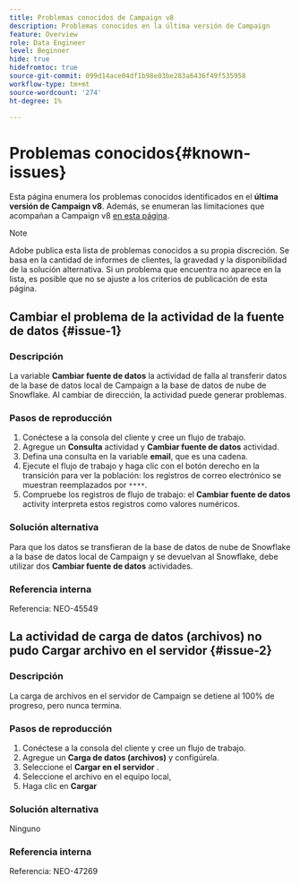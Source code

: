 ```yaml
---
title: Problemas conocidos de Campaign v8
description: Problemas conocidos en la última versión de Campaign
feature: Overview
role: Data Engineer
level: Beginner
hide: true
hidefromtoc: true
source-git-commit: 099d14ace04df1b98e03be283a6436f49f535958
workflow-type: tm+mt
source-wordcount: '274'
ht-degree: 1%

---
```


# Problemas conocidos{#known-issues}

Esta página enumera los problemas conocidos identificados en el **última versión de Campaign v8**. Además, se enumeran las limitaciones que acompañan a Campaign v8 [en esta página](known-limitations.md).


>[!NOTE]
>
>Adobe publica esta lista de problemas conocidos a su propia discreción. Se basa en la cantidad de informes de clientes, la gravedad y la disponibilidad de la solución alternativa. Si un problema que encuentra no aparece en la lista, es posible que no se ajuste a los criterios de publicación de esta página.

## Cambiar el problema de la actividad de la fuente de datos {#issue-1}

### Descripción

La variable **Cambiar fuente de datos** la actividad de falla al transferir datos de la base de datos local de Campaign a la base de datos de nube de Snowflake. Al cambiar de dirección, la actividad puede generar problemas.

### Pasos de reproducción

1. Conéctese a la consola del cliente y cree un flujo de trabajo.
1. Agregue un **Consulta** actividad y **Cambiar fuente de datos** actividad.
1. Defina una consulta en la variable **email**, que es una cadena.
1. Ejecute el flujo de trabajo y haga clic con el botón derecho en la transición para ver la población: los registros de correo electrónico se muestran reemplazados por `****`.
1. Compruebe los registros de flujo de trabajo: el **Cambiar fuente de datos** activity interpreta estos registros como valores numéricos.

### Solución alternativa

Para que los datos se transfieran de la base de datos de nube de Snowflake a la base de datos local de Campaign y se devuelvan al Snowflake, debe utilizar dos **Cambiar fuente de datos** actividades.

### Referencia interna

Referencia: NEO-45549


## La actividad de carga de datos (archivos) no pudo Cargar archivo en el servidor {#issue-2}

### Descripción

La carga de archivos en el servidor de Campaign se detiene al 100% de progreso, pero nunca termina.

### Pasos de reproducción

1. Conéctese a la consola del cliente y cree un flujo de trabajo.
1. Agregue un **Carga de datos (archivos)** y configúrela.
1. Seleccione el **Cargar en el servidor** .
1. Seleccione el archivo en el equipo local,
1. Haga clic en **Cargar**

### Solución alternativa

Ninguno

### Referencia interna

Referencia: NEO-47269